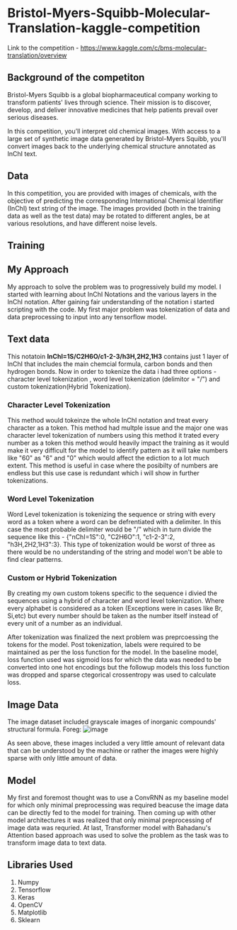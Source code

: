 # Bristol-Myers-Squibb-Molecular-Translation-kaggle-competition
Link to the competition - https://www.kaggle.com/c/bms-molecular-translation/overview

## Background of the competiton

Bristol-Myers Squibb is a global biopharmaceutical company working to transform patients' lives through science. Their mission is to discover, develop, and deliver innovative medicines that help patients prevail over serious diseases.

In this competition, you’ll interpret old chemical images. With access to a large set of synthetic image data generated by Bristol-Myers Squibb, you'll convert images back to the underlying chemical structure annotated as InChI text.

## Data

In this competition, you are provided with images of chemicals, with the objective of predicting the corresponding International Chemical Identifier (InChI) text string of the image. The images provided (both in the training data as well as the test data) may be rotated to different angles, be at various resolutions, and have different noise levels.

## Training

## My Approach

My approach to solve the problem was to progressively build my model. I started with learning about InChI Notations and the various layers in the InChI notation. After gaining fair understanding of the notation i started scripting with the code. My first major problem was tokenization of data and data preprocessing to input into any tensorflow model. 

## Text data

 This notatoin **InChI=1S/C2H6O/c1-2-3/h3H,2H2,1H3** contains just 1 layer of InChI that includes the main chemcial formula, carbon bonds and then hydrogen bonds. Now in order to tokenize the data i had three options -  character level tokenization , word level tokenization (delimitor = "/") and custom tokenization(Hybrid Tokenization).
 
 ### Character Level Tokenization
 
 This method would tokeinze the whole InChI notation and treat every character as a token. This method had multple issue and the major one was character level tokenization of numbers using this method it trated every number as a token this method would heavily impact the training as it would make it very difficult for the model to identify pattern as it will take numbers like "60" as "6" and "0" which would affect the ediction to a lot much extent. This method is useful in case where the posibilty of numbers are endless but this use case is redundant which i will show in further tokenizations.
 
 ### Word Level Tokenization
 
 Word Level tokenization is tokenizing the sequence or string with every word as a token where a word can be defrentiated with a delimiter. In this case the most probable delimiter would be "/" which in turn divide the sequence like this - {"nChI=1S":0, "C2H6O":1, "c1-2-3":2, "h3H,2H2,1H3":3}. This type of tokenization would be worst of three as there would be no understanding of the string and model won't be able to find clear patterns.
 
 ### Custom or Hybrid Tokenization
 
 By creating my own custom tokens specific to the sequence i divied the sequences using a hybrid of character and word level tokenization. Where every alphabet is considered as a token (Exceptions were in cases like Br, Si,etc) but every number should be taken as the number itself instead of every unit of a number as an individual. 
 
After tokenization was finalized the next problem was preprcoessing the tokens for the model.
Post tokenization, labels were required to be maintained as per the loss function for the model. In the baseline model, loss function used was sigmoid loss for which the data was needed to be converted into one hot encodings but the followup models this loss function was dropped and sparse ctegorical crossentropy was used to calculate loss.

## Image Data

The image dataset included grayscale images of inorganic compounds' structural formula. Foreg:
![image](https://user-images.githubusercontent.com/41964069/150637780-b7afe03b-12e3-4a3f-807e-10c5101e0ee0.png)

As seen above, these images included a very little amount of relevant data that can be understood by the machine or rather the images were highly sparse with only little amount of data. 

## Model

My first and foremost thought was to use a ConvRNN as my baseline model for which only minimal preprocessing was required beacuse the image data can be directly fed to the model for training. Then coming up with other model architectures it was realized that only minimal preprocessing of image data was requried. At last, Transformer model with Bahadanu's Attention based approach was used to solve the problem as the task was to transform image data to text data.

## Libraries Used

1. Numpy
2. Tensorflow
3. Keras
4. OpenCV
5. Matplotlib
6. Sklearn



